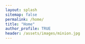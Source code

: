 ```yaml
---
layout: splash
sitemap: false
permalink: /home/
title: "Home"
author_profile: TRUE
header: /assets/images/minion.jpg
---
```






